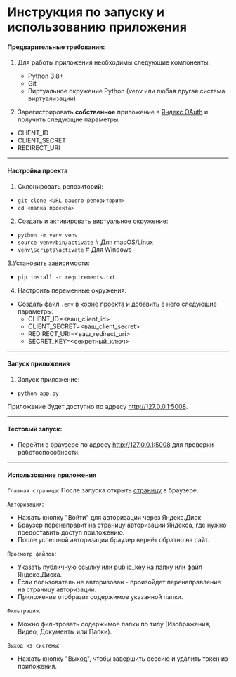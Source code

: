 # Инструкция по запуску и использованию приложения

#### Предварительные требования:
1. Для работы приложения необходимы следующие компоненты:
   - Python 3.8+
   - Git
   - Виртуальное окружение Python (venv или любая другая система виртуализации)
   

2. Зарегистрировать __собственное__ приложение в [Яндекс OAuth](https://oauth.yandex.ru/) и получить следующие параметры:
- CLIENT_ID
- CLIENT_SECRET
- REDIRECT_URI

***

#### Настройка проекта

1. Склонировать репозиторий:
- `git clone <URL вашего репозитория>`
- `cd <папка проекта>`

2. Создать и активировать виртуальное окружение:
- `python -m venv venv`
- `source venv/bin/activate`  # Для macOS/Linux
- `venv\Scripts\activate`     # Для Windows

3.Установить зависимости:
- `pip install -r requirements.txt`

4. Настроить переменные окружения:
- Создать файл `.env` в корне проекта и добавить в него следующие параметры:
  - CLIENT_ID=<ваш_client_id>
  - CLIENT_SECRET=<ваш_client_secret>
  - REDIRECT_URI=<ваш_redirect_uri>
  - SECRET_KEY=<секретный_ключ>
  
***

#### Запуск приложения
1. Запуск приложение:
- `python app.py`

Приложение будет доступно по адресу http://127.0.0.1:5008.

***

#### Тестовый запуск: 
- Перейти в браузере по адресу http://127.0.0.1:5008 для проверки работоспособности.

***

#### Использование приложения
`Главная страница`: После запуска открыть [страницу](http://127.0.0.1:5008) в браузере.

`Авторизация`:
- Нажать кнопку "Войти" для авторизации через Яндекс.Диск.
- Браузер перенаправит на страницу авторизации Яндекса, где нужно предоставить доступ приложению.
- После успешной авторизации браузер вернёт обратно на сайт.

`Просмотр файлов`:
- Указать публичную ссылку или public_key на папку или файл Яндекс.Диска.
- Если пользователь не авторизован - произойдет перенаправление на страницу авторизации.
- Приложение отобразит содержимое указанной папки.

`Фильтрация`:
- Можно фильтровать содержимое папки по типу (Изображения, Видео, Документы или Папки).

`Выход из системы`:
- Нажать кнопку "Выход", чтобы завершить сессию и удалить токен из приложения.